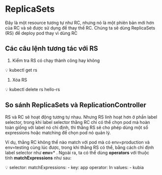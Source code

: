 # ReplicaSets

Đây là một resource tương tự như RC, nhưng nó là một phiên bản mới hơn của RC và sẽ được sử dụng để thay thế RC. Chúng ta sẽ dùng ReplicaSets (RS) để deploy pod thay vì dùng RC

## Các câu lệnh tương tác với RS

1. Kiểm tra RS có chạy thành công hay không

<aside>
💡 kubectl get rs

</aside>

1. Xóa RS

<aside>
💡 kubectl delete rs hello-rs

</aside>

## **So sánh ReplicaSets và ReplicationController**

RS và RC sẽ hoạt động tương tự nhau. Nhưng RS linh hoạt hơn ở phần label selector, trong khi label selector thằng RC chỉ có thể chọn pod mà hoàn toàn giống với label nó chỉ định, thì thằng RS sẽ cho phép dùng một số expressions hoặc matching để chọn pod nó quản lý.

Ví dụ, thằng RC không thể nào match với pod mà có env=production và env=testing cùng lúc được, trong khi thằng RS có thể, bằng cách chỉ định label selector như **env=*** . Ngoài ra, ta có thể dùng **operators** với thuộc tính **matchExpressions** như sau:

<aside>
💡 selector:
    matchExpressions:
        - key: app
          operator: In
          values:
          - kubia

</aside>